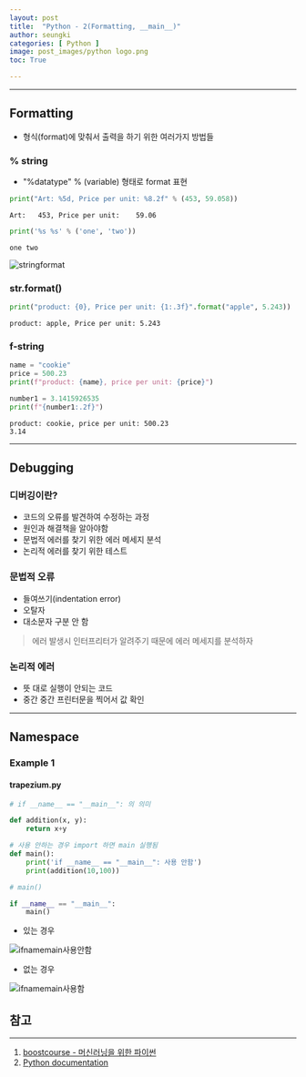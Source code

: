 ```yaml
---
layout: post
title:  "Python - 2(Formatting, __main__)"
author: seungki
categories: [ Python ]
image: post_images/python logo.png
toc: True

---
```

---
## Formatting
* 형식(format)에 맞춰서 출력을 하기 위한 여러가지 방법들
### % string
* "%datatype" % (variable) 형태로 format 표현

```python
print("Art: %5d, Price per unit: %8.2f" % (453, 59.058))
```

```
Art:   453, Price per unit:    59.06
```

```python
print('%s %s' % ('one', 'two'))
```

```
one two
```

![stringformat](https://user-images.githubusercontent.com/120040458/222113581-3505364d-62e3-49f5-82d6-67008c76821f.PNG)



### str.format()

```python
print("product: {0}, Price per unit: {1:.3f}".format("apple", 5.243))
```

```
product: apple, Price per unit: 5.243
```



### f-string

```python
name = "cookie"
price = 500.23
print(f"product: {name}, price per unit: {price}")

number1 = 3.1415926535
print(f"{number1:.2f}")
```

```
product: cookie, price per unit: 500.23
3.14
```

---

## Debugging

### 디버깅이란?

* 코드의 오류를 발견하여 수정하는 과정
* 원인과 해결책을 알아야함
* 문법적 에러를 찾기 위한 에러  메세지 분석
* 논리적 에러를 찾기 위한 테스트

### 문법적 오류

* 들여쓰기(indentation error)
* 오탈자
* 대소문자 구분 안 함

> 에러 발생시 인터프리터가 알려주기 때문에 에러 메세지를 분석하자

### 논리적 에러

* 뜻 대로 실행이 안되는 코드
* 중간 중간 프린터문을 찍어서 값 확인

---

## Namespace

### Example 1

#### trapezium.py

```python
# if __name__ == "__main__": 의 의미

def addition(x, y):
    return x+y

# 사용 안하는 경우 import 하면 main 실행됨
def main(): 
    print('if __name__ == "__main__": 사용 안함') 
    print(addition(10,100))

# main()

if __name__ == "__main__":
    main()
```

* 있는 경우

![ifnamemain사용안함](https://user-images.githubusercontent.com/120040458/222111014-447d181c-f13e-441a-831a-a8033bece9a0.PNG)

* 없는 경우

![ifnamemain사용함](https://user-images.githubusercontent.com/120040458/222111017-27d28dde-38bc-44f1-bcf3-ce430e64517a.PNG)

## 참고

---

1. [boostcourse - 머신러닝을 위한 파이썬](https://www.boostcourse.org/ai222)
2. [Python documentation](https://docs.python.org/3/)

